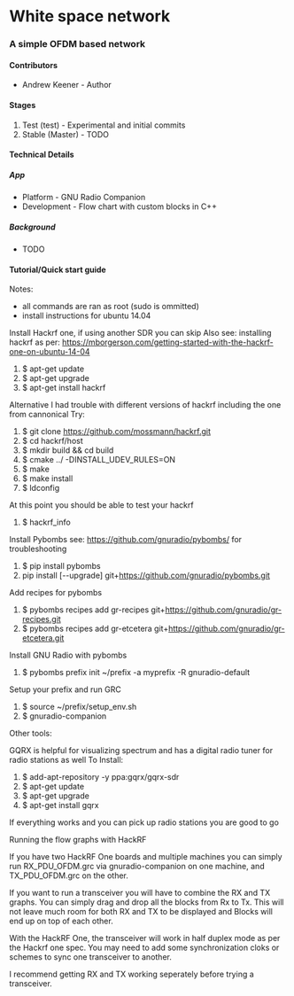 # White space network
### A simple OFDM based network

#### Contributors
* Andrew Keener - Author

#### Stages
1. Test (test) - Experimental and initial commits
2. Stable (Master) - TODO

#### Technical Details
##### App
* Platform - GNU Radio Companion
* Development - Flow chart with custom blocks in C++
##### Background
* TODO

#### Tutorial/Quick start guide

Notes: 
* all commands are ran as root (sudo is ommitted)
* install instructions for ubuntu 14.04

Install Hackrf one, if using another SDR you can skip
Also see: installing hackrf as per: 
https://mborgerson.com/getting-started-with-the-hackrf-one-on-ubuntu-14-04
1. $ apt-get update
2. $ apt-get upgrade
3. $ apt-get install hackrf

Alternative
I had trouble with different versions of hackrf including the one from cannonical
Try:
1. $ git clone https://github.com/mossmann/hackrf.git
2. $ cd hackrf/host
3. $ mkdir build && cd build
4. $ cmake ../ -DINSTALL_UDEV_RULES=ON
5. $ make
6. $ make install
7. $ ldconfig

At this point you should be able to test your hackrf
1. $ hackrf_info

Install Pybombs see: https://github.com/gnuradio/pybombs/ for troubleshooting
1. $ pip install pybombs
2.  pip install [--upgrade] git+https://github.com/gnuradio/pybombs.git

Add recipes for pybombs
1. $ pybombs recipes add gr-recipes git+https://github.com/gnuradio/gr-recipes.git
2. $ pybombs recipes add gr-etcetera git+https://github.com/gnuradio/gr-etcetera.git

Install GNU Radio with pybombs
1. $ pybombs prefix init ~/prefix -a myprefix -R gnuradio-default

Setup your prefix and run GRC
1. $ source ~/prefix/setup_env.sh
2. $ gnuradio-companion



Other tools:

GQRX is helpful for visualizing spectrum and has a digital radio tuner for radio stations as well
To Install:
1. $ add-apt-repository -y ppa:gqrx/gqrx-sdr
2. $ apt-get update
3. $ apt-get upgrade
4. $ apt-get install gqrx

If everything works and you can pick up radio stations you are good to go

Running the  flow graphs with HackRF

If you have two HackRF One boards and multiple machines you can simply run RX_PDU_OFDM.grc via gnuradio-companion on one machine, and TX_PDU_OFDM.grc on the other.

If you want to run a transceiver you will have to combine the RX and TX graphs. You can simply drag and drop all the blocks from Rx to Tx. This will not leave much room for both RX and TX to be displayed and Blocks will end up on top of each other.

With the HackRF One, the transceiver will work in half duplex mode as per the Hackrf one spec. You may need to add some synchronization cloks or schemes to sync one transceiver to another.

I recommend getting RX and TX working seperately before trying a transceiver.
